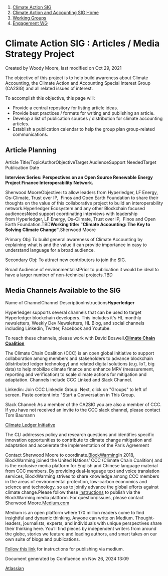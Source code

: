 1. [Climate Action SIG](index.html)
2. [Climate Action and Accounting SIG Home](Climate-Action-and-Accounting-SIG-Home_19005445.html)
3. [Working Groups](Working-Groups_19005701.html)
4. [Engagement WG](Engagement-WG_19005928.html)

# Climate Action SIG : Articles / Media Strategy Project

Created by Woody Moore, last modified on Oct 29, 2021

The objective of this project is to help build awareness about Climate Accounting, the Climate Action and Accounting Special Interest Group (CA2SIG) and all related issues of interest.

To accomplish this objective, this page will:

- Provide a central repository for listing article ideas.
- Provide best practices / formats for writing and publishing an article.
- Develop a list of publication sources / distribution for climate accounting articles.
- Establish a publication calendar to help the group plan group-related communications.

## Article Planning

Article Title/TopicAuthorObjectiveTarget AudienceSupport NeededTarget Publication Date

**Interview Series: Perspectives on an Open Source Renewable Energy Project Finance Interoperability Network.**

Sherwood MooreObjective: to allow leaders from Hyperledger, LF Energy, Os-Climate, Trust over IP,  Finos and Open Earth Foundation to share their thoughts on the value of this collaborative project to build an interoperability network.Hyperledger Ecosystem and any other Blockchain focused audiencesNeed support coordinating interviews with leadership from Hyperledger, LF Energy, Os-Climate, Trust over IP,  Finos and Open Earth Foundation.TBD**Working title: "Climate Accounting: The Key to Solving Climate Change"**.Sherwood Moore

Primary Obj: To build general awareness of Climate Accounting by explaining what is and the value it can provide importance in easy to understand language for a broad audience.

Secondary Obj: To attract new contributors to join the SIG.

Broad Audience of environmentalistPrior to publication it would be ideal to have a larger number of non-technical projects.TBD

## Media Channels Available to the SIG

Name of ChannelChannel DescriptionInstructions**Hyperledger**

Hyperledger supports several channels that can be used to target Hyperledger blockchain developers. This includes it's HL monthly newsletters, Weekly Dev Newsletters, HL Blog, and social channels including Linkedin, Twitter, Facebook and Youtube.

To reach these channels, please work with David Boswell.[**Climate Chain Coalition**](https://www.climatechaincoalition.io/)

The Climate Chain Coalition (CCC) is an open global initiative to support collaboration among members and stakeholders to advance blockchain (distributed ledger technology) and related digital solutions (e.g. IoT, big data) to help mobilize climate finance and enhance MRV (measurement, reporting and verification) to scale climate actions for mitigation and adaptation. Channels include CCC Linked and Slack Channel.

Linkedin: Join CCC Linkedin Group. Next, click on "Groups" to left of screen. Paste content into "Start a Conversation in This Group.

Slack Channel: As a member of the CA2SIG you are also a member of CCC. If you have not received an invite to the CCC slack channel, please contact Tom Baumann

[Climate Ledger Initiative](https://www.climateledger.org/)

The CLI addresses policy and research questions and identifies specific innovation opportunities to contribute to climate change mitigation and adaptation and accelerate the implementation of the Paris Agreement 

Contact Sherwood Moore to coordinate.[BlockWarming](http://www.blockwarming.com/index/active/aboutus.html?type=en)In 2018, BlockWarming joined the United Nations’ CCC (Climate Chain Coalition) and is the exclusive media platform for English and Chinese language material from CCC members. By providing dual-language text and voice translation services, BlockWarming strives to share knowledge among CCC members in the areas of environmental protection, low-carbon economics and science and technology, so as to jointly advance the global efforts against climate change.Please follow these [instructions](http://www.blockwarming.com/index/active/aboutus.html?type=en) to publish via the BlockWarming media platform. For question/issues, please contact Sherwood Moore.[Medium.com](https://medium.com/)

Medium is an open platform where 170 million readers come to find insightful and dynamic thinking. Anyone can write on Medium. Thought-leaders, journalists, experts, and individuals with unique perspectives share their thinking here. You’ll find pieces by independent writers from around the globe, stories we feature and leading authors, and smart takes on our own suite of blogs and publications.

[Follow this link](https://medium.com/creators?source=about_page---creators_top_nav_link-----------------------about_page_creators_top_nav_link-&utm_source=about&utm_medium=landing-page&utm_campaign=creators&utm_content=top-nav) for instructions for publishing via medium.

Document generated by Confluence on Nov 26, 2024 13:09

[Atlassian](http://www.atlassian.com/)
